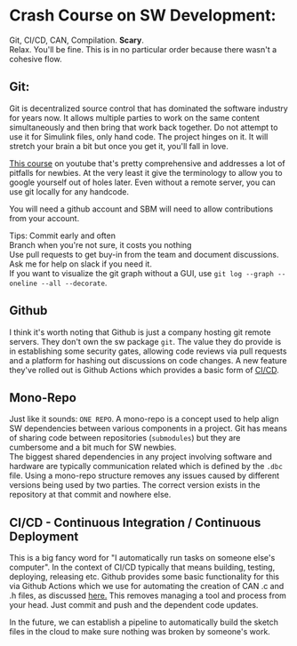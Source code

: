 # Crash Course on SW Development:

Git, CI/CD, CAN, Compilation. **Scary**.<BR>  Relax. You'll be fine. This is in no particular order because there wasn't a cohesive flow.

## Git: 
Git is decentralized source control that has dominated the software industry for years now. It allows multiple parties to work on the same content simultaneously and then bring that work back together. Do not attempt to use it for Simulink files, only hand code. 
The project hinges on it. It will stretch your brain a bit but once you get it, you'll fall in love.

[This course](https://www.youtube.com/watch?v=8JJ101D3knE) on youtube that's pretty comprehensive and addresses a lot of pitfalls for newbies. At the very least it give the terminology to allow you to google yourself out of holes later.  Even without a remote server, you can use git locally for any handcode.

You will need a github account and SBM will need to allow contributions from your account.

Tips: 
Commit early and often<br>
Branch when you're not sure, it costs you nothing<br>
Use pull requests to get buy-in from the team and document discussions.<br>
Ask me for help on slack if you need it.<br>
If you want to visualize the git graph without a GUI, use ```git log --graph --oneline --all --decorate```.


## Github
I think it's worth noting that Github is just a company hosting git remote servers. They don't own the sw package ```git```. The value they do provide is in establishing some security gates, allowing code reviews via pull requests and a platform for hashing out discussions on code changes. A new feature they've rolled out is Github Actions which provides a basic form of [CI/CD](#cicd---continuous-integration--continuous-deployment).


## Mono-Repo
Just like it sounds: ```ONE REPO```. A mono-repo is a concept used to help align SW dependencies between various components in a project. Git has means of sharing code between repositories (```submodules```) but they are cumbersome and a bit much for SW newbies. <BR>
The biggest shared dependencies in any project involving software and hardware are typically communication related which is defined by the ```.dbc``` file. 
Using a mono-repo structure removes any issues caused by different versions being used by two parties. The correct version exists in the repository at that commit and nowhere else.

## CI/CD - Continuous Integration / Continuous Deployment
This is a big fancy word for "I automatically run tasks on someone else's computer". In the context of CI/CD typically that means building, testing, deploying, releasing etc. Github provides some basic functionality for this via Github Actions which we use for automating the creation of CAN .c and .h files, as discussed [here.](../README.md#autogenerated-can-interface-library) This removes managing a tool and process from your head. Just commit and push and the dependent code updates.

In the future, we can establish a pipeline to automatically build the sketch files in the cloud to make sure nothing was broken by someone's work.



